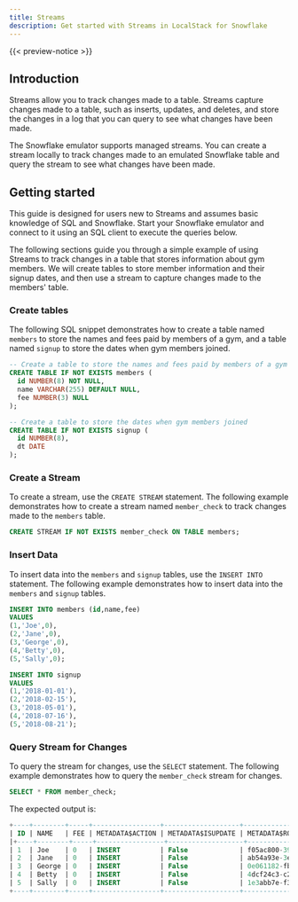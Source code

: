 ```yaml
---
title: Streams
description: Get started with Streams in LocalStack for Snowflake
---
```


{{< preview-notice >}}

## Introduction

Streams allow you to track changes made to a table. Streams capture changes made to a table, such as inserts, updates, and deletes, and store the changes in a log that you can query to see what changes have been made. 

The Snowflake emulator supports managed streams. You can create a stream locally to track changes made to an emulated Snowflake table and query the stream to see what changes have been made.

## Getting started

This guide is designed for users new to Streams and assumes basic knowledge of SQL and Snowflake. Start your Snowflake emulator and connect to it using an SQL client to execute the queries below.

The following sections guide you through a simple example of using Streams to track changes in a table that stores information about gym members. We will create tables to store member information and their signup dates, and then use a stream to capture changes made to the members' table.

### Create tables

The following SQL snippet demonstrates how to create a table named `members` to store the names and fees paid by members of a gym, and a table named `signup` to store the dates when gym members joined.

```sql
-- Create a table to store the names and fees paid by members of a gym
CREATE TABLE IF NOT EXISTS members (
  id NUMBER(8) NOT NULL,
  name VARCHAR(255) DEFAULT NULL,
  fee NUMBER(3) NULL
);

-- Create a table to store the dates when gym members joined
CREATE TABLE IF NOT EXISTS signup (
  id NUMBER(8),
  dt DATE
);
```

### Create a Stream

To create a stream, use the `CREATE STREAM` statement. The following example demonstrates how to create a stream named `member_check` to track changes made to the `members` table.

```sql
CREATE STREAM IF NOT EXISTS member_check ON TABLE members;
```

### Insert Data

To insert data into the `members` and `signup` tables, use the `INSERT INTO` statement. The following example demonstrates how to insert data into the `members` and `signup` tables.

```sql
INSERT INTO members (id,name,fee)
VALUES
(1,'Joe',0),
(2,'Jane',0),
(3,'George',0),
(4,'Betty',0),
(5,'Sally',0);

INSERT INTO signup
VALUES
(1,'2018-01-01'),
(2,'2018-02-15'),
(3,'2018-05-01'),
(4,'2018-07-16'),
(5,'2018-08-21');
```

### Query Stream for Changes

To query the stream for changes, use the `SELECT` statement. The following example demonstrates how to query the `member_check` stream for changes.

```sql
SELECT * FROM member_check;
```

The expected output is:

```sql
+----+--------+-----+-----------------+-------------------+---------------------+
| ID | NAME   | FEE | METADATA$ACTION | METADATA$ISUPDATE | METADATA$ROW_ID                          |
|+----+--------+-----+-----------------+-------------------+--------------------|
| 1  | Joe    | 0   | INSERT          | False             | f05ac800-394b-4007-ab6b-28e1a915769e     |
| 2  | Jane   | 0   | INSERT          | False             | ab54a93e-3eb5-45fb-85f9-0e5f208e02dc     |
| 3  | George | 0   | INSERT          | False             | 0e061182-fb1b-4a54-b018-61ada3feba35     |
| 4  | Betty  | 0   | INSERT          | False             | 4dcf24c3-c25e-4e89-b0ec-cb20fbf1275c     |
| 5  | Sally  | 0   | INSERT          | False             | 1e3abb7e-f3f0-4a78-8fc1-d80e2dfdaaf7     |
+----+--------+-----+-----------------+-------------------+---------------------+
```
